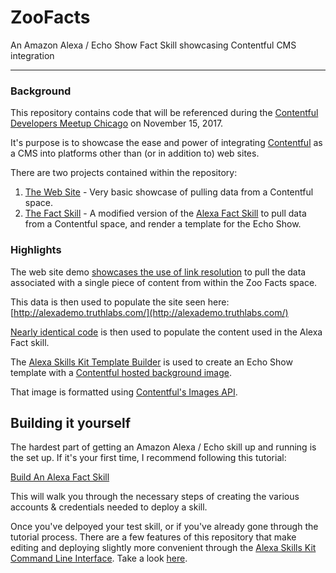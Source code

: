 # ZooFacts
An Amazon Alexa / Echo Show Fact Skill showcasing Contentful CMS integration

- - - -

### Background
This repository contains code that will be referenced during the <a href="https://www.meetup.com/CtlfDevsChicago/events/243910316/" target="_blank">Contentful Developers Meetup Chicago</a> on November 15, 2017.

It's purpose is to showcase the ease and power of integrating [Contentful](https://www.contentful.com/) as a CMS into platforms other than (or in addition to) web sites.

There are two projects contained within the repository:

1. [The Web Site](https://github.com/truthlabs/ZooFacts/tree/master/docs) - Very basic showcase of pulling data from a Contentful space.
2. [The Fact Skill](https://github.com/truthlabs/ZooFacts/tree/master/Zoo_Facts/lambda/custom/) - A modified version of the [Alexa Fact Skill](https://github.com/alexa/skill-sample-nodejs-fact) to pull data from a Contentful space, and render a template for the Echo Show.

### Highlights

The web site demo [showcases the use of link resolution](https://github.com/truthlabs/ZooFacts/blob/3e1ee92c291a242d9f04a0a683e914f851e810de/docs/js/main.js#L17) to pull the data associated with a single piece of content from within the Zoo Facts space.

This data is then used to populate the site seen here: [http://alexademo.truthlabs.com/](http://alexademo.truthlabs.com/)

[Nearly identical code](https://github.com/truthlabs/ZooFacts/blob/3e1ee92c291a242d9f04a0a683e914f851e810de/Zoo_Facts/lambda/custom/index.js#L33) is then used to populate the content used in the Alexa Fact skill.

The [Alexa Skills Kit Template Builder](https://github.com/alexa/alexa-skills-kit-sdk-for-nodejs/tree/master/test/templateBuilders) is used to create an Echo Show template with a [Contentful hosted background image](https://github.com/truthlabs/ZooFacts/blob/7a8388827b2021a7262af6ce82f62cf48a26f97e/Zoo_Facts/lambda/custom/index.js#L63). 

That image is formatted using [Contentful's Images API](https://www.contentful.com/developers/docs/references/images-api/#/reference/resizing-&-cropping/specify-width-&-height).

## Building it yourself

The hardest part of getting an Amazon Alexa / Echo skill up and running is the set up. If it's your first time, I recommend following this tutorial:

[Build An Alexa Fact Skill](https://github.com/alexa/skill-sample-nodejs-fact)

This will walk you through the necessary steps of creating the various accounts & credentials needed to deploy a skill.

Once you've delpoyed your test skill, or if you've already gone through the tutorial process. There are a few features of this repository that make editing and deploying slightly more convenient through the [Alexa Skills Kit Command Line Interface](https://developer.amazon.com/docs/smapi/quick-start-alexa-skills-kit-command-line-interface.html). Take a look [here](https://github.com/truthlabs/ZooFacts/tree/master/Zoo_Facts/lambda/custom). 

